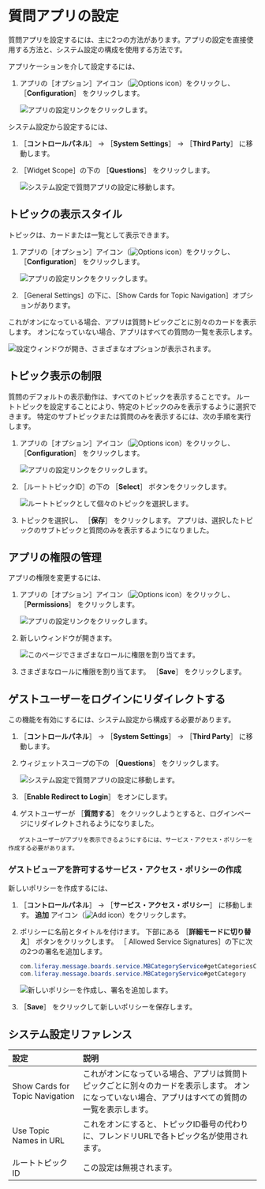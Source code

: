 # 質問アプリの設定

質問アプリを設定するには、主に2つの方法があります。アプリの設定を直接使用する方法と、システム設定の構成を使用する方法です。

アプリケーションを介して設定するには、

1. アプリの［オプション］アイコン（![Options icon](../../images/icon-options.png)）をクリックし、 ［**Configuration**］ をクリックします。

    ![アプリの設定リンクをクリックします。](./configuring-the-questions-app/images/01.png)

システム設定から設定するには、

1. ［**コントロールパネル**］ &rarr; ［**System Settings**］ &rarr; ［**Third Party**］ に移動します。
1. ［Widget Scope］の下の ［**Questions**］ をクリックします。

    ![システム設定で質問アプリの設定に移動します。](./configuring-the-questions-app/images/05.png)

<a name="topic-display-style" />

## トピックの表示スタイル

トピックは、カードまたは一覧として表示できます。

1. アプリの［オプション］アイコン（![Options icon](../../images/icon-options.png)）をクリックし、 ［**Configuration**］ をクリックします。

    ![アプリの設定リンクをクリックします。](./configuring-the-questions-app/images/01.png)

1. ［General Settings］の下に、［Show Cards for Topic Navigation］オプションがあります。

  これがオンになっている場合、アプリは質問トピックごとに別々のカードを表示します。 オンになっていない場合、アプリはすべての質問の一覧を表示します。

  ![設定ウィンドウが開き、さまざまなオプションが表示されます。](./configuring-the-questions-app/images/02.png)

<a name="limiting-topic-display" />

## トピック表示の制限

質問のデフォルトの表示動作は、すべてのトピックを表示することです。 ルートトピックを設定することにより、特定のトピックのみを表示するように選択できます。 特定のサブトピックまたは質問のみを表示するには、次の手順を実行します。

1. アプリの［オプション］アイコン（![Options icon](../../images/icon-options.png)）をクリックし、 ［**Configuration**］ をクリックします。

    ![アプリの設定リンクをクリックします。](./configuring-the-questions-app/images/01.png)

1. ［ルートトピックID］の下の ［**Select**］ ボタンをクリックします。

    ![ルートトピックとして個々のトピックを選択します。](./configuring-the-questions-app/images/03.png)

1. トピックを選択し、 ［**保存**］ をクリックします。 アプリは、選択したトピックのサブトピックと質問のみを表示するようになりました。

<a name="managing-app-permissions" />

## アプリの権限の管理

アプリの権限を変更するには、

1. アプリの［オプション］アイコン（![Options icon](../../images/icon-options.png)）をクリックし、 ［**Permissions**］ をクリックします。

    ![アプリの設定リンクをクリックします。](./configuring-the-questions-app/images/01.png)

1. 新しいウィンドウが開きます。

    ![このページでさまざまなロールに権限を割り当てます。](./configuring-the-questions-app/images/04.png)

1. さまざまなロールに権限を割り当てます。 ［**Save**］ をクリックします。

<a name="redirecting-guest-users-to-login" />

## ゲストユーザーをログインにリダイレクトする

この機能を有効にするには、システム設定から構成する必要があります。

1. ［**コントロールパネル**］ &rarr; ［**System Settings**］ &rarr; ［**Third Party**］ に移動します。
1. ウィジェットスコープの下の ［**Questions**］ をクリックします。

    ![システム設定で質問アプリの設定に移動します。](./configuring-the-questions-app/images/05.png)

1. ［**Enable Redirect to Login**］ をオンにします。
1. ゲストユーザーが ［**質問する**］ をクリックしようとすると、ログインページにリダイレクトされるようになりました。

```{note}
   ゲストユーザーがアプリを表示できるようにするには、サービス・アクセス・ポリシーを作成する必要があります。
```

### ゲストビューアを許可するサービス・アクセス・ポリシーの作成

新しいポリシーを作成するには、

1. ［**コントロールパネル**］ &rarr; ［**サービス・アクセス・ポリシー**］ に移動します。 **追加** アイコン（![Add icon](../../images/icon-add.png)）をクリックします。

1. ポリシーに名前とタイトルを付けます。 下部にある ［**詳細モードに切り替え**］ ボタンをクリックします。 ［ Allowed Service Signatures］の下に次の2つの署名を追加します。

    ```java
    com.liferay.message.boards.service.MBCategoryService#getCategoriesCount
    com.liferay.message.boards.service.MBCategoryService#getCategory
    ```

    ![新しいポリシーを作成し、署名を追加します。](./configuring-the-questions-app/images/06.png)

1. ［**Save**］ をクリックして新しいポリシーを保存します。

<a name="system-configuration-reference" />

## システム設定リファレンス

| 設定                              | 説明                                                                        |
| :--- | :--- |
| Show Cards for Topic Navigation | これがオンになっている場合、アプリは質問トピックごとに別々のカードを表示します。 オンになっていない場合、アプリはすべての質問の一覧を表示します。 |
| Use Topic Names in URL          | これをオンにすると、トピックID番号の代わりに、フレンドリURLで各トピック名が使用されます。                           |
| ルートトピックID                       | この設定は無視されます。                                                              |
